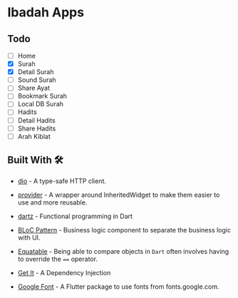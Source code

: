# Ibadah Apps

## Todo

- [ ] Home
- [x] Surah
- [x] Detail Surah
- [ ] Sound Surah
- [ ] Share Ayat
- [ ] Bookmark Surah
- [ ] Local DB Surah
- [ ] Hadits
- [ ] Detail Hadits
- [ ] Share Hadits
- [ ] Arah Kiblat

## Built With 🛠

- [dio](https://pub.dev/packages/dio) - A type-safe HTTP client.

- [provider](https://pub.dev/packages/provider) - A wrapper around InheritedWidget to make them easier to use and more reusable.
- [dartz](https://pub.dev/packages/dartz) - Functional programming in Dart
- [BLoC Pattern](https://bloclibrary.dev/) - Business logic component to separate the business logic with UI.
- [Equatable](https://pub.dev/packages/equatable) - Being able to compare objects in `Dart` often involves having to override the `==` operator.
- [Get It](https://pub.dev/packages/get_it) - A Dependency Injection
- [Google Font](https://pub.dev/packages/google_fonts) - A Flutter package to use fonts from fonts.google.com.
